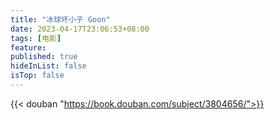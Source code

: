 ```yaml
---
title: "冰球坏小子 Goon"
date: 2023-04-17T23:06:53+08:00
tags: [电影]
feature: 
published: true
hideInList: false
isTop: false
---
```


{{< douban "https://book.douban.com/subject/3804656/">}}

<!--more-->




